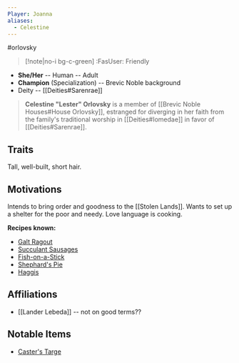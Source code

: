 ```yaml
---
Player: Joanna
aliases:
  - Celestine
---
```

#orlovsky
>[!note|no-i bg-c-green] :FasUser: Friendly

- **She/Her** -- Human -- Adult
- **Champion** (Specialization) -- Brevic Noble background
- Deity -- [[Deities#Sarenrae]]

>**Celestine "Lester" Orlovsky** is a member of [[Brevic Noble Houses#House Orlovsky]], estranged for diverging in her faith from the family's traditional worship in [[Deities#Iomedae]] in favor of [[Deities#Sarenrae]].

## Traits
Tall, well-built, short hair.

## Motivations
Intends to bring order and goodness to the [[Stolen Lands]]. Wants to set up a shelter for the poor and needy. Love language is cooking.

**Recipes known:**
- [Galt Ragout](https://2e.aonprd.com/CampMeals.aspx?ID=8)
- [Succulant Sausages](https://2e.aonprd.com/CampMeals.aspx?ID=25)
- [Fish-on-a-Stick](https://2e.aonprd.com/CampMeals.aspx?ID=7)
- [Shephard's Pie](https://2e.aonprd.com/CampMeals.aspx?ID=23)
- [Haggis](https://2e.aonprd.com/CampMeals.aspx?ID=11)

## Affiliations
- [[Lander Lebeda]] -- not on good terms??

## Notable Items
- [Caster's Targe](https://2e.aonprd.com/Shields.aspx?ID=5)